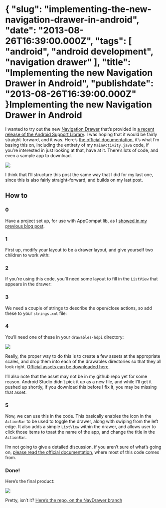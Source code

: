 {
    "slug": "implementing-the-new-navigation-drawer-in-android",
    "date": "2013-08-26T16:39:00.000Z",
    "tags": [
        "android",
        "android development",
        "navigation drawer"
    ],
    "title": "Implementing the new Navigation Drawer in Android",
    "publishdate": "2013-08-26T16:39:00.000Z"
}Implementing the new Navigation Drawer in Android
=================================================




<p>I wanted to try out the new <a href="https://developer.android.com/design/patterns/navigation-drawer.html" target="_blank">Navigation Drawer</a> that&rsquo;s provided in <a href="https://developer.android.com/tools/support-library/index.html" target="_blank">a recent release of the Android Support Library</a>. I was hoping that it would be fairly straight-forward, and it was. Here&rsquo;s <a href="https://developer.android.com/training/implementing-navigation/nav-drawer.html" target="_blank">the official documentation</a>, it&rsquo;s what I&rsquo;m basing this on, including the entirety of my <code>MainActivity.java</code> code, if you&rsquo;re interested in just looking at that, have at it. There&rsquo;s lots of code, and even a sample app to download.</p>

<p><img src="http://files.feigdev.com/rr/navdrawer.png"/></p>

<p>I think that I&rsquo;ll structure this post the same way that I did for my last one, since this is also fairly straight-forward, and builds on my last post.</p>

<h2>How to</h2>

<h3>0</h3>

<p>Have a project set up, for use with AppCompat lib, as I <a href="http://www.recursiverobot.com/post/59267986367/setting-up-the-new-actionbarcompat-in-android-studio" target="_blank">showed in my previous blog post</a>.</p>

<h3>1</h3>

<p>First up, modify your layout to be a drawer layout, and give yourself two children to work with:</p>

<script src="https://gist.github.com/emil10001/6343343.js?file=activity_main.xml"></script><h3>2</h3>

<p>If you&rsquo;re using this code, you&rsquo;ll need some layout to fill in the <code>ListView</code> that appears in the drawer:</p>

<script src="https://gist.github.com/emil10001/6343343.js?file=drawer_list_item.xml"></script><h3>3</h3>

<p>We need a couple of strings to describe the open/close actions, so add these to your <code>strings.xml</code> file:</p>

<script src="https://gist.github.com/emil10001/6343343.js?file=strings.xml"></script><h3>4</h3>

<p>You&rsquo;ll need one of these in your <code>drawables-hdpi</code> directory:</p>

<p><img src="http://files.feigdev.com/rr/ic_drawer.png"/></p>

<p>Really, the proper way to do this is to create a few assets at the appropriate scales, and drop them into each of the drawables directories so that they all look right. <a href="https://developer.android.com/training/implementing-navigation/nav-drawer.html" target="_blank">Official assets can be downloaded here</a>.</p>

<p>I&rsquo;ll also note that the asset may not be in my github repo yet for some reason. Android Studio didn&rsquo;t pick it up as a new file, and while I&rsquo;ll get it pushed up shortly, if you download this before I fix it, you may be missing that asset.</p>

<h3>5</h3>

<p>Now, we can use this in the code. This basically enables the icon in the <code>ActionBar</code> to be used to toggle the drawer, along with swiping from the left edge. It also adds a simple <code>ListView</code> within the drawer, and allows user to click those items to toast the name of the app, and change the title in the <code>ActionBar</code>.</p>

<script src="https://gist.github.com/emil10001/6343343.js?file=MainActivity.java"></script><p>I&rsquo;m not going to give a detailed discussion, if you aren&rsquo;t sure of what&rsquo;s going on, <a href="https://developer.android.com/training/implementing-navigation/nav-drawer.html" target="_blank">please read the official documentation</a>, where most of this code comes from.</p>

<h3>Done!</h3>

<p>Here&rsquo;s the final product:</p>

<p><img src="http://files.feigdev.com/rr/navdrawer_device.png"/></p>

<p>Pretty, isn&rsquo;t it? <a href="https://github.com/emil10001/ActionBarCompatExample/tree/NavDrawer" target="_blank">Here&rsquo;s the repo, on the NavDrawer branch</a></p>
